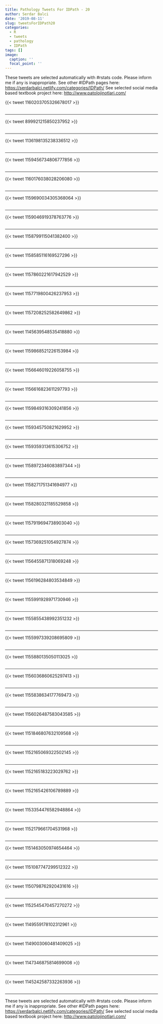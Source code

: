 ```yaml
---
title: Pathology Tweets For IDPath - 20
author: Serdar Balci
date: '2019-08-11'
slug: tweetsForIDPath20
categories:
  - R
  - tweets
  - pathology
  - IDPath
tags: []
image:
  caption: ''
  focal_point: ''
---
```



These tweets are selected automatically with #rstats code. Please inform me if any is inappropriate.
See other #IDPath pages here: https://serdarbalci.netlify.com/categories/IDPath/ 
See selected social media based textbook project here: http://www.patolojinotlari.com/

{{< tweet 1160203705326678017 >}}
<br>
<br>
<hr>
{{< tweet 899921215850237952 >}}
<br>
<br>
<hr>
{{< tweet 1136198135238336512 >}}
<br>
<br>
<hr>
{{< tweet 1159456734806777856 >}}
<br>
<br>
<hr>
{{< tweet 1160176038028206080 >}}
<br>
<br>
<hr>
{{< tweet 1159690034305368064 >}}
<br>
<br>
<hr>
{{< tweet 1159046919378763776 >}}
<br>
<br>
<hr>
{{< tweet 1158799115041382400 >}}
<br>
<br>
<hr>
{{< tweet 1158585116169527296 >}}
<br>
<br>
<hr>
{{< tweet 1157860221617942529 >}}
<br>
<br>
<hr>
{{< tweet 1157719800426237953 >}}
<br>
<br>
<hr>
{{< tweet 1157208252582649862 >}}
<br>
<br>
<hr>
{{< tweet 1145639548535418880 >}}
<br>
<br>
<hr>
{{< tweet 1159868521226153984 >}}
<br>
<br>
<hr>
{{< tweet 1156646019226058755 >}}
<br>
<br>
<hr>
{{< tweet 1156616823611297793 >}}
<br>
<br>
<hr>
{{< tweet 1159849316309241856 >}}
<br>
<br>
<hr>
{{< tweet 1159345750821629952 >}}
<br>
<br>
<hr>
{{< tweet 1159359313615306752 >}}
<br>
<br>
<hr>
{{< tweet 1158972346083897344 >}}
<br>
<br>
<hr>
{{< tweet 1158271751341694977 >}}
<br>
<br>
<hr>
{{< tweet 1158280321185529858 >}}
<br>
<br>
<hr>
{{< tweet 1157919694738903040 >}}
<br>
<br>
<hr>
{{< tweet 1157369251054927874 >}}
<br>
<br>
<hr>
{{< tweet 1156455871318069248 >}}
<br>
<br>
<hr>
{{< tweet 1156196284803534849 >}}
<br>
<br>
<hr>
{{< tweet 1155991928971730946 >}}
<br>
<br>
<hr>
{{< tweet 1155855438992351232 >}}
<br>
<br>
<hr>
{{< tweet 1155997339208695809 >}}
<br>
<br>
<hr>
{{< tweet 1155880135050113025 >}}
<br>
<br>
<hr>
{{< tweet 1156036860625297413 >}}
<br>
<br>
<hr>
{{< tweet 1155838634177769473 >}}
<br>
<br>
<hr>
{{< tweet 1156026487583043585 >}}
<br>
<br>
<hr>
{{< tweet 1151846807632109568 >}}
<br>
<br>
<hr>
{{< tweet 1152165069322502145 >}}
<br>
<br>
<hr>
{{< tweet 1152165183223029762 >}}
<br>
<br>
<hr>
{{< tweet 1152165426106789889 >}}
<br>
<br>
<hr>
{{< tweet 1153354476582948864 >}}
<br>
<br>
<hr>
{{< tweet 1152179661704531968 >}}
<br>
<br>
<hr>
{{< tweet 1151463050974654464 >}}
<br>
<br>
<hr>
{{< tweet 1151087747299512322 >}}
<br>
<br>
<hr>
{{< tweet 1150798762920431616 >}}
<br>
<br>
<hr>
{{< tweet 1152545470457270272 >}}
<br>
<br>
<hr>
{{< tweet 1149559178102312961 >}}
<br>
<br>
<hr>
{{< tweet 1149003060481409025 >}}
<br>
<br>
<hr>
{{< tweet 1147346875814699008 >}}
<br>
<br>
<hr>
{{< tweet 1145242587332263936 >}}
<br>
<br>
<hr>


These tweets are selected automatically with #rstats code. Please inform me if any is inappropriate.
See other #IDPath pages here: https://serdarbalci.netlify.com/categories/IDPath/ 
See selected social media based textbook project here: http://www.patolojinotlari.com/

